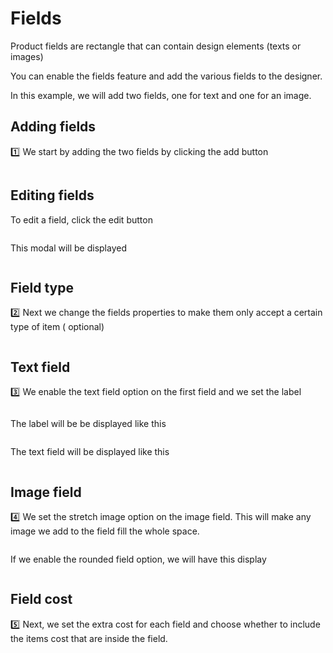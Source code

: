 # Fields

Product fields are rectangle that can contain design elements (texts or images)

You can enable the fields feature and add the various fields to the designer.

In this example, we will add two fields, one for text and one for an image.

## Adding fields

:one: We start by adding the two fields by clicking the add
button <img srcset="/productdesigner/images/add-field-btn.jpg 2x" class="v-middle">

<img srcset="/productdesigner/images/product-fields.jpg 2x" class="border">

## Editing fields

To edit a field, click the edit button

<img srcset="/productdesigner/images/edit-field-btn.jpg 2x">

This modal will be displayed

<img srcset="/productdesigner/images/edit-field-modal.jpg 2x" class="border">

## Field type

:two: Next we change the fields properties to make them only accept a certain type of item (
optional)

<img srcset="/productdesigner/images/field-edit.jpg 2x" class="border">

## Text field

:three: We enable the text field option on the first field and we set the label

<img srcset="/productdesigner/images/edit-text-field.jpg 2x" class="border">

The label will be be displayed like this

<img srcset="/productdesigner/images/field-label.jpg 2x" class="border">

The text field will be displayed like this

<img srcset="/productdesigner/images/text-field-display.jpg 2x">

## Image field

:four: We set the stretch image option on the image field. This will make any image we add to the
field fill the whole space.

<img srcset="/productdesigner/images/stretch-image.jpg 2x" class="border">

If we enable the rounded field option, we will have this display

<img srcset="/productdesigner/images/rounded-field.jpg 2x" class="border">

## Field cost

:five: Next, we set the extra cost for each field and choose whether to include the items cost that
are inside the field.

<img srcset="/productdesigner/images/field-cost.jpg 2x" class="border">
